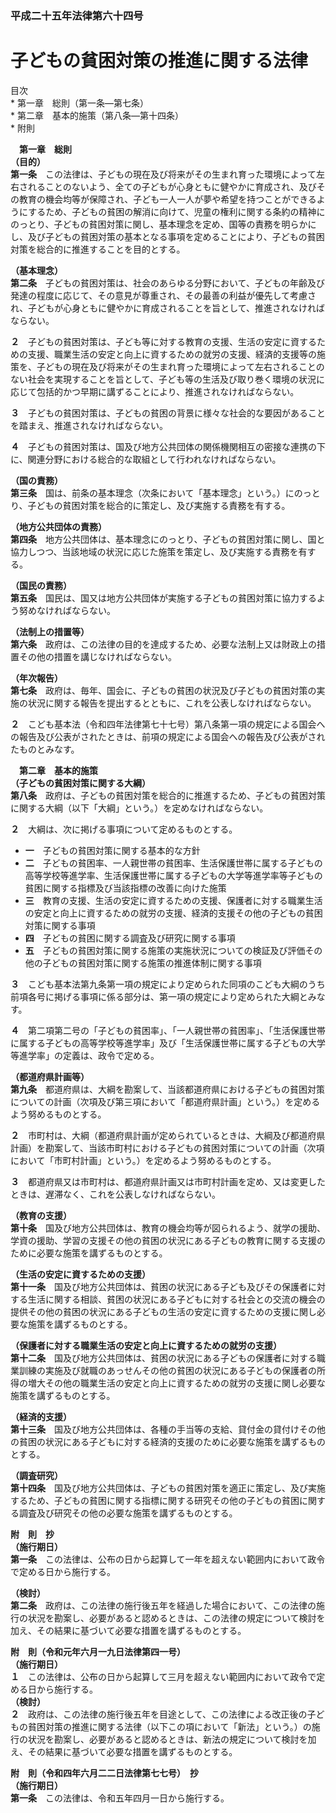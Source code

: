 ### 平成二十五年法律第六十四号  
# 子どもの貧困対策の推進に関する法律  
  
目次  
	* 第一章　総則（第一条―第七条）  
	* 第二章　基本的施策（第八条―第十四条）  
	* 附則  
  
&emsp;**第一章　総則**  
**（目的）**  
**第一条**　この法律は、子どもの現在及び将来がその生まれ育った環境によって左右されることのないよう、全ての子どもが心身ともに健やかに育成され、及びその教育の機会均等が保障され、子ども一人一人が夢や希望を持つことができるようにするため、子どもの貧困の解消に向けて、児童の権利に関する条約の精神にのっとり、子どもの貧困対策に関し、基本理念を定め、国等の責務を明らかにし、及び子どもの貧困対策の基本となる事項を定めることにより、子どもの貧困対策を総合的に推進することを目的とする。  
  
**（基本理念）**  
**第二条**　子どもの貧困対策は、社会のあらゆる分野において、子どもの年齢及び発達の程度に応じて、その意見が尊重され、その最善の利益が優先して考慮され、子どもが心身ともに健やかに育成されることを旨として、推進されなければならない。  
  
**２**　子どもの貧困対策は、子ども等に対する教育の支援、生活の安定に資するための支援、職業生活の安定と向上に資するための就労の支援、経済的支援等の施策を、子どもの現在及び将来がその生まれ育った環境によって左右されることのない社会を実現することを旨として、子ども等の生活及び取り巻く環境の状況に応じて包括的かつ早期に講ずることにより、推進されなければならない。  
  
**３**　子どもの貧困対策は、子どもの貧困の背景に様々な社会的な要因があることを踏まえ、推進されなければならない。  
  
**４**　子どもの貧困対策は、国及び地方公共団体の関係機関相互の密接な連携の下に、関連分野における総合的な取組として行われなければならない。  
  
**（国の責務）**  
**第三条**　国は、前条の基本理念（次条において「基本理念」という。）にのっとり、子どもの貧困対策を総合的に策定し、及び実施する責務を有する。  
  
**（地方公共団体の責務）**  
**第四条**　地方公共団体は、基本理念にのっとり、子どもの貧困対策に関し、国と協力しつつ、当該地域の状況に応じた施策を策定し、及び実施する責務を有する。  
  
**（国民の責務）**  
**第五条**　国民は、国又は地方公共団体が実施する子どもの貧困対策に協力するよう努めなければならない。  
  
**（法制上の措置等）**  
**第六条**　政府は、この法律の目的を達成するため、必要な法制上又は財政上の措置その他の措置を講じなければならない。  
  
**（年次報告）**  
**第七条**　政府は、毎年、国会に、子どもの貧困の状況及び子どもの貧困対策の実施の状況に関する報告を提出するとともに、これを公表しなければならない。  
  
**２**　こども基本法（令和四年法律第七十七号）第八条第一項の規定による国会への報告及び公表がされたときは、前項の規定による国会への報告及び公表がされたものとみなす。  
  
&emsp;**第二章　基本的施策**  
**（子どもの貧困対策に関する大綱）**  
**第八条**　政府は、子どもの貧困対策を総合的に推進するため、子どもの貧困対策に関する大綱（以下「大綱」という。）を定めなければならない。  
  
**２**　大綱は、次に掲げる事項について定めるものとする。  
* **一**　子どもの貧困対策に関する基本的な方針  
* **二**　子どもの貧困率、一人親世帯の貧困率、生活保護世帯に属する子どもの高等学校等進学率、生活保護世帯に属する子どもの大学等進学率等子どもの貧困に関する指標及び当該指標の改善に向けた施策  
* **三**　教育の支援、生活の安定に資するための支援、保護者に対する職業生活の安定と向上に資するための就労の支援、経済的支援その他の子どもの貧困対策に関する事項  
* **四**　子どもの貧困に関する調査及び研究に関する事項  
* **五**　子どもの貧困対策に関する施策の実施状況についての検証及び評価その他の子どもの貧困対策に関する施策の推進体制に関する事項  
  
**３**　こども基本法第九条第一項の規定により定められた同項のこども大綱のうち前項各号に掲げる事項に係る部分は、第一項の規定により定められた大綱とみなす。  
  
**４**　第二項第二号の「子どもの貧困率」、「一人親世帯の貧困率」、「生活保護世帯に属する子どもの高等学校等進学率」及び「生活保護世帯に属する子どもの大学等進学率」の定義は、政令で定める。  
  
**（都道府県計画等）**  
**第九条**　都道府県は、大綱を勘案して、当該都道府県における子どもの貧困対策についての計画（次項及び第三項において「都道府県計画」という。）を定めるよう努めるものとする。  
  
**２**　市町村は、大綱（都道府県計画が定められているときは、大綱及び都道府県計画）を勘案して、当該市町村における子どもの貧困対策についての計画（次項において「市町村計画」という。）を定めるよう努めるものとする。  
  
**３**　都道府県又は市町村は、都道府県計画又は市町村計画を定め、又は変更したときは、遅滞なく、これを公表しなければならない。  
  
**（教育の支援）**  
**第十条**　国及び地方公共団体は、教育の機会均等が図られるよう、就学の援助、学資の援助、学習の支援その他の貧困の状況にある子どもの教育に関する支援のために必要な施策を講ずるものとする。  
  
**（生活の安定に資するための支援）**  
**第十一条**　国及び地方公共団体は、貧困の状況にある子ども及びその保護者に対する生活に関する相談、貧困の状況にある子どもに対する社会との交流の機会の提供その他の貧困の状況にある子どもの生活の安定に資するための支援に関し必要な施策を講ずるものとする。  
  
**（保護者に対する職業生活の安定と向上に資するための就労の支援）**  
**第十二条**　国及び地方公共団体は、貧困の状況にある子どもの保護者に対する職業訓練の実施及び就職のあっせんその他の貧困の状況にある子どもの保護者の所得の増大その他の職業生活の安定と向上に資するための就労の支援に関し必要な施策を講ずるものとする。  
  
**（経済的支援）**  
**第十三条**　国及び地方公共団体は、各種の手当等の支給、貸付金の貸付けその他の貧困の状況にある子どもに対する経済的支援のために必要な施策を講ずるものとする。  
  
**（調査研究）**  
**第十四条**　国及び地方公共団体は、子どもの貧困対策を適正に策定し、及び実施するため、子どもの貧困に関する指標に関する研究その他の子どもの貧困に関する調査及び研究その他の必要な施策を講ずるものとする。  
  
**附　則　抄**  
**（施行期日）**  
**第一条**　この法律は、公布の日から起算して一年を超えない範囲内において政令で定める日から施行する。  
  
**（検討）**  
**第二条**　政府は、この法律の施行後五年を経過した場合において、この法律の施行の状況を勘案し、必要があると認めるときは、この法律の規定について検討を加え、その結果に基づいて必要な措置を講ずるものとする。  
  
**附　則（令和元年六月一九日法律第四一号）**  
**（施行期日）**  
**１**　この法律は、公布の日から起算して三月を超えない範囲内において政令で定める日から施行する。  
**（検討）**  
**２**　政府は、この法律の施行後五年を目途として、この法律による改正後の子どもの貧困対策の推進に関する法律（以下この項において「新法」という。）の施行の状況を勘案し、必要があると認めるときは、新法の規定について検討を加え、その結果に基づいて必要な措置を講ずるものとする。  
  
**附　則（令和四年六月二二日法律第七七号）　抄**  
**（施行期日）**  
**第一条**　この法律は、令和五年四月一日から施行する。  
  
